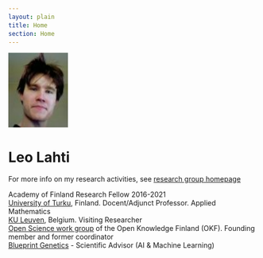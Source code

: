```yaml
---
layout: plain
title: Home
section: Home
---
```


<img class='inset right' src='images/meitsi2006.jpg' title='Leo Lahti' alt='Photo' width='120px' />

Leo Lahti
=======

For more info on my research activities, see [research group homepage](http://www.iki.fi/Leo.Lahti)

Academy of Finland Research Fellow 2016-2021  
[University of Turku](https://www.utu.fi/en/units/sci/units/math/Pages/home.aspx), Finland. Docent/Adjunct Professor. Applied Mathematics  
[KU Leuven](http://www.kuleuven.be/wieiswie/en/unit/50000700), Belgium. Visiting Researcher  
[Open Science work group](http://fi.okfn.org/wg/openscience/) of the
Open Knowledge Finland (OKF). Founding member and former coordinator  
[Blueprint Genetics](https://blueprintgenetics.com/) - Scientific Advisor (AI & Machine Learning)  
